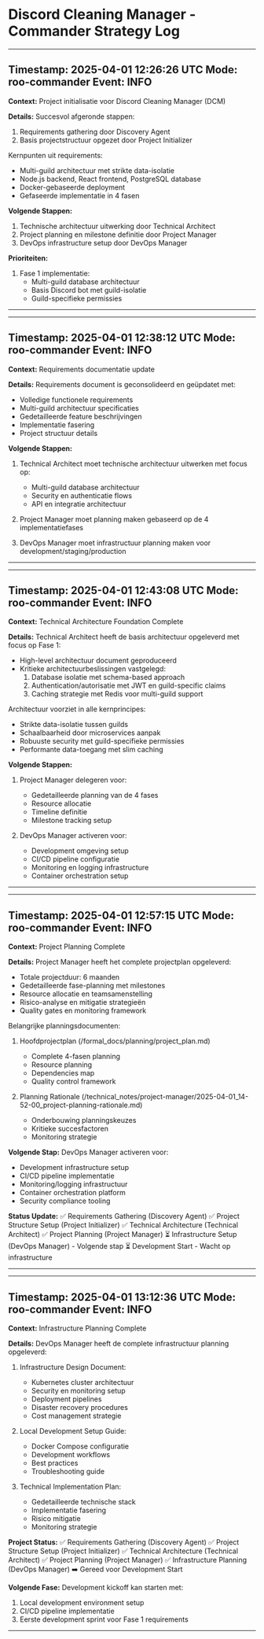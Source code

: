 # Discord Cleaning Manager - Commander Strategy Log

---
Timestamp: 2025-04-01 12:26:26 UTC
Mode: roo-commander
Event: INFO
---

**Context:** Project initialisatie voor Discord Cleaning Manager (DCM)

**Details:**
Succesvol afgeronde stappen:
1. Requirements gathering door Discovery Agent
2. Basis projectstructuur opgezet door Project Initializer

Kernpunten uit requirements:
- Multi-guild architectuur met strikte data-isolatie
- Node.js backend, React frontend, PostgreSQL database
- Docker-gebaseerde deployment
- Gefaseerde implementatie in 4 fasen

**Volgende Stappen:**
1. Technische architectuur uitwerking door Technical Architect
2. Project planning en milestone definitie door Project Manager
3. DevOps infrastructure setup door DevOps Manager

**Prioriteiten:**
1. Fase 1 implementatie:
   - Multi-guild database architectuur
   - Basis Discord bot met guild-isolatie
   - Guild-specifieke permissies

---

---
Timestamp: 2025-04-01 12:38:12 UTC
Mode: roo-commander
Event: INFO
---

**Context:** Requirements documentatie update

**Details:**
Requirements document is geconsolideerd en geüpdatet met:
- Volledige functionele requirements
- Multi-guild architectuur specificaties
- Gedetailleerde feature beschrijvingen
- Implementatie fasering
- Project structuur details

**Volgende Stappen:**
1. Technical Architect moet technische architectuur uitwerken met focus op:
   - Multi-guild database architectuur
   - Security en authenticatie flows
   - API en integratie architectuur
   
2. Project Manager moet planning maken gebaseerd op de 4 implementatiefases
3. DevOps Manager moet infrastructuur planning maken voor development/staging/production

---

---
Timestamp: 2025-04-01 12:43:08 UTC
Mode: roo-commander
Event: INFO
---

**Context:** Technical Architecture Foundation Complete

**Details:**
Technical Architect heeft de basis architectuur opgeleverd met focus op Fase 1:
- High-level architectuur document geproduceerd
- Kritieke architectuurbeslissingen vastgelegd:
  1. Database isolatie met schema-based approach
  2. Authentication/autorisatie met JWT en guild-specific claims
  3. Caching strategie met Redis voor multi-guild support

Architectuur voorziet in alle kernprincipes:
- Strikte data-isolatie tussen guilds
- Schaalbaarheid door microservices aanpak
- Robuuste security met guild-specifieke permissies
- Performante data-toegang met slim caching

**Volgende Stappen:**
1. Project Manager delegeren voor:
   - Gedetailleerde planning van de 4 fases
   - Resource allocatie
   - Timeline definitie
   - Milestone tracking setup

2. DevOps Manager activeren voor:
   - Development omgeving setup
   - CI/CD pipeline configuratie
   - Monitoring en logging infrastructure
   - Container orchestration setup

---

---
Timestamp: 2025-04-01 12:57:15 UTC
Mode: roo-commander
Event: INFO
---

**Context:** Project Planning Complete

**Details:**
Project Manager heeft het complete projectplan opgeleverd:
- Totale projectduur: 6 maanden
- Gedetailleerde fase-planning met milestones
- Resource allocatie en teamsamenstelling
- Risico-analyse en mitigatie strategieën
- Quality gates en monitoring framework

Belangrijke planningsdocumenten:
1. Hoofdprojectplan (/formal_docs/planning/project_plan.md)
   - Complete 4-fasen planning
   - Resource planning
   - Dependencies map
   - Quality control framework

2. Planning Rationale (/technical_notes/project-manager/2025-04-01_14-52-00_project-planning-rationale.md)
   - Onderbouwing planningskeuzes
   - Kritieke succesfactoren
   - Monitoring strategie

**Volgende Stap:**
DevOps Manager activeren voor:
- Development infrastructure setup
- CI/CD pipeline implementatie
- Monitoring/logging infrastructuur
- Container orchestration platform
- Security compliance tooling

**Status Update:**
✅ Requirements Gathering (Discovery Agent)
✅ Project Structure Setup (Project Initializer)
✅ Technical Architecture (Technical Architect)
✅ Project Planning (Project Manager)
⏳ Infrastructure Setup (DevOps Manager) - Volgende stap
⏳ Development Start - Wacht op infrastructure

---

---
Timestamp: 2025-04-01 13:12:36 UTC
Mode: roo-commander
Event: INFO
---

**Context:** Infrastructure Planning Complete

**Details:**
DevOps Manager heeft de complete infrastructuur planning opgeleverd:

1. Infrastructure Design Document:
   - Kubernetes cluster architectuur
   - Security en monitoring setup
   - Deployment pipelines
   - Disaster recovery procedures
   - Cost management strategie

2. Local Development Setup Guide:
   - Docker Compose configuratie
   - Development workflows
   - Best practices
   - Troubleshooting guide

3. Technical Implementation Plan:
   - Gedetailleerde technische stack
   - Implementatie fasering
   - Risico mitigatie
   - Monitoring strategie

**Project Status:**
✅ Requirements Gathering (Discovery Agent)
✅ Project Structure Setup (Project Initializer)
✅ Technical Architecture (Technical Architect)
✅ Project Planning (Project Manager)
✅ Infrastructure Planning (DevOps Manager)
➡️ Gereed voor Development Start

**Volgende Fase:**
Development kickoff kan starten met:
1. Local development environment setup
2. CI/CD pipeline implementatie
3. Eerste development sprint voor Fase 1 requirements

---